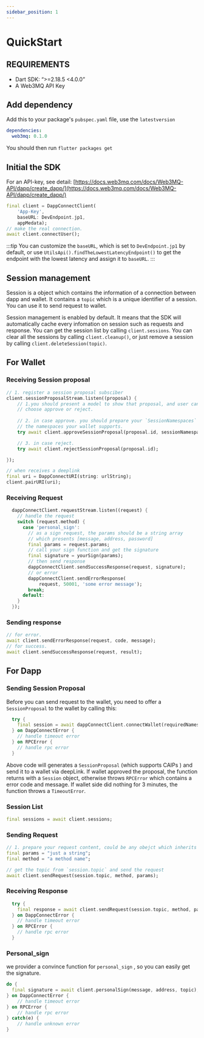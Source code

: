 ```yaml
---
sidebar_position: 1
---
```


# QuickStart  

## REQUIREMENTS

- Dart SDK:  “>=2.18.5 <4.0.0”
- A Web3MQ API Key

## Add dependency

Add this to your package's `pubspec.yaml` file, use the `latestversion`

```yaml
dependencies:
  web3mq: 0.1.0
```

You should then run `flutter packages get`

## Initial the SDK

For an API-key, see detail:  [https://docs.web3mq.com/docs/Web3MQ-API/dapp/create_dapp/](https://docs.web3mq.com/docs/Web3MQ-API/dapp/create_dapp/)  

```dart
final client = DappConnectClient(
    'App-Key',
    baseURL: DevEndpoint.jp1,
    appMedata);
// make the real connection.
await client.connectUser();
```

:::tip
 You can customize the `baseURL`, which is set to `DevEndpoint.jp1` by default, or use `UtilsApi().findTheLowestLatencyEndpoint()` to get the endpoint with the lowest latency and assign it to `baseURL`.
:::

## Session management

Session is a object which contains the information of a connection between dapp and wallet. It contains a `topic` which is a unique identifier of a session. You can use it to send request to wallet.

Session management is enabled by default. It means that the SDK will automatically cache every infomation on session such as requests and response. You can get the session list by calling `client.sessions`. You can clear all the sessions by calling `client.cleanup()`, or just remove a session by calling `client.deleteSession(topic)`.

## For Wallet

### Receiving Session proposal

```dart
// 1. register a session proposal subsciber  
client.sessionProposalStream.listen((proposal) {
    // 1.you should present a model to show that proposal, and user can 
    // choose approve or reject.
  
    // 2. in case approve. you should prepare your `SessionNamespaces` which is 
    // the namespaces your wallet supports.
    try await client.approveSessionProposal(proposal.id, sessionNamespaces);

    // 3. in case reject.
    try await client.rejectSessionProposal(proposal.id);

});

// when receives a deeplink 
final uri = DappConnectURI(string: urlString);
client.pairURI(uri);
```

### Receiving Request

```dart
  dappConnectClient.requestStream.listen((request) {
    // handle the request
    switch (request.method) {
      case 'personal_sign':
        // as a sign request, the params should be a string array
        // which presents [message, address, password]
        final params = request.params;
        // call your sign function and get the signature
        final signature = yourSign(params);
        // then send response
        dappConnectClient.sendSuccessResponse(request, signature);
        // or error
        dappConnectClient.sendErrorResponse(
            request, 50001, 'some error message');
        break;
      default:
    }
  });
```

### Sending response

```dart
// for error.
await client.sendErrorResponse(request, code, message);
// for success.
await client.sendSuccessResponse(request, result);
```

## For Dapp

### Sending Session Proposal

Before you can send request to the wallet, you need to offer a `SessionProposal` to the wallet by calling this:

```dart
  try {
    final session = await dappConnectClient.connectWallet(requiredNamespaces);
  } on DappConnectError {
    // handle timeout error 
  } on RPCError {
    // handle rpc error
  }
```

Above code will generates a `SessionProposal` (which supports CAIPs ) and send it to a wallet via deepLink. If wallet approved the proposal, the function returns with a `Session` object, otherwise throws  `RPCError` which contains a error code and message. If wallet side did nothing for 3 minutes, the function throws a `TimeoutError`.

### Session List

```dart
final sessions = await client.sessions;
```

### Sending Request

```dart
// 1. prepare your request content, could be any obejct which inherits `Codable`
final params = "just a string";
final method = "a method name";

// get the topic from `session.topic` and send the request
await client.sendRequest(session.topic, method, params);
```

### Receiving Response

```dart
  try {
    final response = await client.sendRequest(session.topic, method, params);
  } on DappConnectError {
    // handle timeout error 
  } on RPCError {
    // handle rpc error
  }
```

### Personal_sign

we provider a convince function for `personal_sign` , so you can easily get the signature.

```dart
do {
  final signature = await client.personalSign(message, address, topic);
} on DappConnectError {
    // handle timeout error 
} on RPCError {
    // handle rpc error
} catch(e) {
    // handle unknown error
}
```
